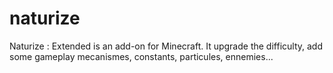 # naturize
Naturize : Extended is an add-on for Minecraft. It upgrade the difficulty, add some gameplay mecanismes, constants, particules, ennemies...
